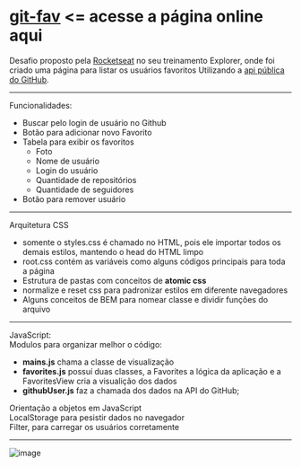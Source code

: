 # [git-fav](https://antoniodebrito.github.io/git-fav/) <= acesse a página online aqui 
Desafio proposto pela [Rocketseat](https://www.rocketseat.com.br/) no seu treinamento Explorer, onde foi criado uma página para listar os usuários favoritos Utilizando a [api pública do GitHub](api.github.com/users/).  

---
Funcionalidades:
- Buscar pelo login de usuário no Github
- Botão para adicionar novo Favorito
- Tabela para exibir os favoritos
  - Foto
  - Nome de usuário
  - Login do usuário
  - Quantidade de repositórios
  - Quantidade de seguidores
- Botão para remover usuário

---
Arquitetura CSS
 - somente o styles.css é chamado no HTML, pois ele importar todos os demais estilos, mantendo o head do HTML limpo
 - root.css contém as variáveis como alguns códigos principais para toda a página
 - Estrutura de pastas com conceitos de **atomic css**
 - normalize e reset css para padronizar estilos em diferente navegadores 
 - Alguns conceitos de BEM para nomear classe e dividir funções do arquivo
 

---
JavaScript:  
Modulos para organizar melhor o código:
- **mains.js** chama a classe de visualização
- **favorites.js** possuí duas classes, a Favorites a lógica da aplicação e a FavoritesView cria a visualição dos dados
- **githubUser.js** faz a chamada dos dados na API do GitHub; 

Orientação a objetos em JavaScript  
LocalStorage para pesistir dados no navegador  
Filter, para carregar os usuários corretamente   


---

![image](https://user-images.githubusercontent.com/73064351/195961467-999668e8-3567-4267-9c29-03929391c754.png)


